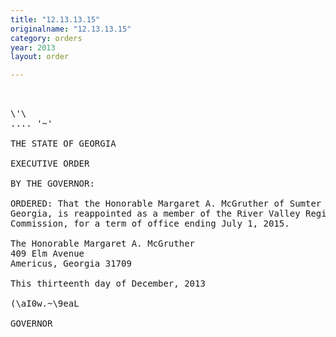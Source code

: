 ```yaml
---
title: "12.13.13.15"
originalname: "12.13.13.15"
category: orders
year: 2013
layout: order

---
```

<pre>
     

\'\
.... '~'

THE STATE OF GEORGIA

EXECUTIVE ORDER

BY THE GOVERNOR:

ORDERED: That the Honorable Margaret A. McGruther of Sumter County,
Georgia, is reappointed as a member of the River Valley Regional
Commission, for a term of office ending July 1, 2015.

The Honorable Margaret A. McGruther
409 Elm Avenue
Americus, Georgia 31709

This thirteenth day of December, 2013

(\aI0w.~\9eaL

GOVERNOR

</pre>
